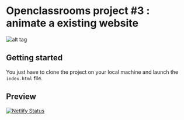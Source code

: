 # Openclassrooms project #3 : animate a existing website

![alt tag](https://user-images.githubusercontent.com/56133015/111757154-53131500-889b-11eb-8be4-8ecff0e9e746.jpg)

## Getting started

You just have to clone the project on your local machine and launch the ```index.html``` file.

## Preview

[![Netlify Status](https://api.netlify.com/api/v1/badges/64418f1c-35e4-48f4-91b2-2b492c8719de/deploy-status)](https://ab-ohmyfood.netlify.app/)
